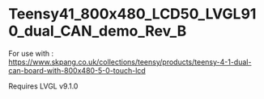 # Teensy41_800x480_LCD50_LVGL910_dual_CAN_demo_Rev_B
 
For use with :
https://www.skpang.co.uk/collections/teensy/products/teensy-4-1-dual-can-board-with-800x480-5-0-touch-lcd

Requires LVGL v9.1.0
